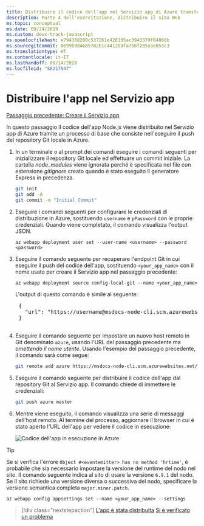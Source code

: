 ```yaml
---
title: Distribuire il codice dell'app nel Servizio app di Azure tramite l'interfaccia della riga di comando di Azure
description: Parte 4 dell'esercitazione, distribuire il sito Web
ms.topic: conceptual
ms.date: 09/24/2019
ms.custom: devx-track-javascript
ms.openlocfilehash: e794388280c537261e428195ac3943379f04866b
ms.sourcegitcommit: 0699b984b85782b1c441289fa756f285eae853c3
ms.translationtype: HT
ms.contentlocale: it-IT
ms.lasthandoff: 08/14/2020
ms.locfileid: "88217947"
---
```

# <a name="deploy-the-app-to-app-service"></a>Distribuire l'app nel Servizio app

[Passaggio precedente: Creare il Servizio app](tutorial-vscode-azure-cli-node-03.md)

In questo passaggio il codice dell'app Node.js viene distribuito nel Servizio app di Azure tramite un processo di base che consiste nell'eseguire il push del repository Git locale in Azure.

1. In un terminale o al prompt dei comandi eseguire i comandi seguenti per inizializzare il repository Git locale ed effettuare un commit iniziale. La cartella *node_modules* viene ignorata perché è specificata nel file con estensione *gitignore* creato quando è stato eseguito il generatore Express in precedenza.

    ```bash
    git init
    git add -A
    git commit -m "Initial Commit"
    ```

1. Eseguire i comandi seguenti per configurare le credenziali di distribuzione in Azure, sostituendo `username` e `pPassword` con le proprie credenziali. Quando viene completato, il comando visualizza l'output JSON.

    ```azurecli
    az webapp deployment user set --user-name <username> --password <password>
    ```

1. Eseguire il comando seguente per recuperare l'endpoint Git in cui eseguire il push del codice dell'app, sostituendo `<your_app_name>` con il nome usato per creare il Servizio app nel passaggio precedente:

    ```azurecli
    az webapp deployment source config-local-git --name <your_app_name>
    ```

    L'output di questo comando è simile al seguente:

    <pre>
    {
      "url": "https://username@msdocs-node-cli.scm.azurewebsites.net/msdocs-node-cli.git"
    }
    </pre>

1. Eseguire il comando seguente per impostare un nuovo host remoto in Git denominato `azure`, usando l'URL del passaggio precedente ma *omettendo il nome utente*. Usando l'esempio del passaggio precedente, il comando sarà come segue:

    ```bash
    git remote add azure https://msdocs-node-cli.scm.azurewebsites.net/msdocs-node-cli.git
    ```

1. Eseguire il comando seguente per distribuire il codice dell'app dal repository Git al Servizio app. Il comando chiede di immettere le credenziali:

    ```bash
    git push azure master
    ```

1. Mentre viene eseguito, il comando visualizza una serie di messaggi dell'host remoto. Al termine del processo, aggiornare il browser in cui è stato aperto l'URL dell'app per vedere il codice in esecuzione:

    ![Codice dell'app in esecuzione in Azure](media/azure-cli/remote-app.png)

> [!TIP]
> Se si verifica l'errore `Object #<eventemitter> has no method 'hrtime'`, è probabile che sia necessario impostare la versione del runtime del nodo nel sito. Il comando seguente indica al sito di usare la versione `6.9.1` del nodo. Se il sito richiede una versione diversa o successiva del nodo, specificare la versione semantica completa `major.minor.patch`.
>
> ```azurecli
> az webapp config appsettings set --name <your_app_name> --settings
> ```

> [!div class="nextstepaction"]
> [L'app è stata distribuita](tutorial-vscode-azure-cli-node-05.md) [Si è verificato un problema](https://www.research.net/r/PWZWZ52?tutorial=node-deployment&step=deploy-website)

